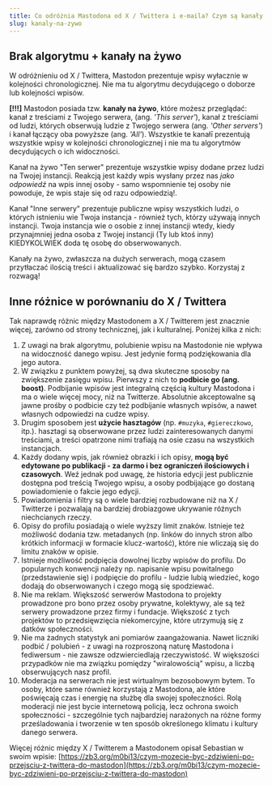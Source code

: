 ```yaml
---
title: Co odróżnia Mastodona od X / Twittera i e-maila? Czym są kanały na żywo?
slug: kanaly-na-zywo
---
```


## Brak algorytmu + kanały na żywo

W odróżnieniu od X / Twittera, Mastodon prezentuje wpisy wyłacznie w kolejności chronologicznej. Nie ma tu algorytmu decydującego o doborze lub kolejności wpisów.

**[!!!]** Mastodon posiada tzw. **kanały na żywo**, które możesz przeglądać: kanał z treściami z Twojego serwera, (ang. _'This server'_), kanał z treściami od ludzi, których obserwują ludzie z Twojego serwera (ang. _'Other servers'_) i kanał łączący oba powyższe (ang. _'All'_). Wszystkie te kanałī prezentują wszystkie wpisy w kolejności chronologicznej i nie ma tu algorytmów decydujących o ich widoczności.

Kanał na żywo "Ten serwer" prezentuje wszystkie wpisy dodane przez ludzi na Twojej instancji. Reakcją jest każdy wpis wysłany przez nas _jako odpowiedź_ na wpis innej osoby - samo wspomnienie tej osoby nie powoduje, że wpis staje się od razu odpowiedzią!.

Kanał "Inne serwery" prezentuje publiczne wpisy wszystkich ludzi, o których istnieniu wie Twoja instancja - również tych, którzy używają innych instancji. Twoja instancja wie o osobie z innej instancji wtedy, kiedy przynajmniej jedna osoba z Twojej instancji (Ty lub ktoś inny) KIEDYKOLWIEK doda tę osobę do obserwowanych.

Kanały na żywo, zwłaszcza na dużych serwerach, mogą czasem przytłaczać ilością treści i aktualizować się bardzo szybko. Korzystaj z rozwagą!

## Inne różnice w porównaniu do X / Twittera

Tak naprawdę różnic między Mastodonem a X / Twitterem jest znacznie więcej, zarówno od strony technicznej, jak i kulturalnej. Poniżej kilka z nich:

1. Z uwagi na brak algorytmu, polubienie wpisu na Mastodonie nie wpływa na widoczność danego wpisu. Jest jedynie formą podziękowania dla jego autora.
1. W związku z punktem powyżej, są dwa skuteczne sposoby na zwiększenie zasięgu wpisu. Pierwszy z nich to **podbicie go (ang. <span lang="en">boost</span>)**. Podbijanie wpisów jest integralną częścią kultury Mastodona i ma o wiele więcej mocy, niż na Twitterze. Absolutnie akceptowalne są jawne prośby o podbicie czy też podbijanie własnych wpisów, a nawet własnych odpowiedzi na cudze wpisy.
1. Drugim sposobem jest **użycie hasztagów** (np. `#muzyka`, `#giereczkowo`, itp.). hasztagi są obserwowane przez ludzi zainteresowanych danymi treściami, a treści opatrzone nimi trafiają na osie czasu na wszystkich instancjach.
1. Każdy dodany wpis, jak również obrazki i ich opisy, **mogą być edytowane po publikacji - za darmo i bez ograniczeń ilościowych i czasowych**. Weź jednak pod uwagę, że historia edycji jest publicznie dostępna pod treścią Twojego wpisu, a osoby podbijające go dostaną powiadomienie o fakcie jego edycji.
1. Powiadomienia i filtry są o wiele bardziej rozbudowane niż na X / Twitterze i pozwalają na bardziej drobiazgowe ukrywanie różnych niechcianych rzeczy.
1. Opisy do profilu posiadają o wiele wyższy limit znaków. Istnieje też możliwość dodania tzw. metadanych (np. linków do innych stron albo krótkich informacji w formacie klucz-wartość), które nie wliczają się do limitu znaków w opisie.
1. Istnieje możliwość podpięcia dowolnej liczby wpisów do profilu. Do popularnych konwencji należy np. napisanie wpisu powitalnego (przedstawienie się) i podpięcie do profilu - ludzie lubią wiedzieć, kogo dodają do obserwowanych i czego mogą się spodziewać.
1. Nie ma reklam. Większość serwerów Mastodona to projekty prowadzone pro bono przez osoby prywatne, kolektywy, ale są też serwery prowadzone przez firmy i fundacje. Większość z tych projektów to przedsięwzięcia niekomercyjne, które utrzymują się z datków społeczności.
1. Nie ma żadnych statystyk ani pomiarów zaangażowania. Nawet liczniki podbić / polubień - z uwagi na rozproszoną naturę Mastodona i fediwersum - nie zawsze odzwierciedlają rzeczywistość. W większości przypadków nie ma związku pomiędzy "wiralowością" wpisu, a liczbą obserwujących nasz profil.
1. Moderacja na serwerach nie jest wirtualnym bezosobowym bytem. To osoby, które same również korzystają z Mastodona, ale które poświęcają czas i energię na służbę dla swojej społeczności. Rolą moderacji nie jest bycie internetową policją, lecz ochrona swoich społeczności - szczególnie tych najbardziej narażonych na różne formy prześladowania i tworzenie w ten sposób określonego klimatu i kultury danego serwera.

Więcej różnic między X / Twitterem a Mastodonem opisał Sebastian w swoim wpisie: [https://zb3.org/m0bi13/czym-mozecie-byc-zdziwieni-po-przejsciu-z-twittera-do-mastodon](https://zb3.org/m0bi13/czym-mozecie-byc-zdziwieni-po-przejsciu-z-twittera-do-mastodon)
